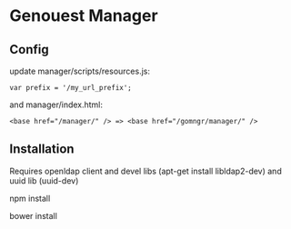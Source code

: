 # Genouest Manager

## Config

update manager/scripts/resources.js:

    var prefix = '/my_url_prefix';

and manager/index.html:

    <base href="/manager/" /> => <base href="/gomngr/manager/" />


## Installation

Requires openldap client and devel libs (apt-get install libldap2-dev) and uuid lib (uuid-dev)

npm install

bower install
